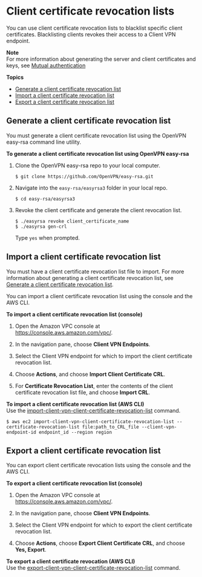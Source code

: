 # Client certificate revocation lists<a name="cvpn-working-certificates"></a>

You can use client certificate revocation lists to blacklist specific client certificates\. Blacklisting clients revokes their access to a Client VPN endpoint\.

**Note**  
For more information about generating the server and client certificates and keys, see [Mutual authentication](authentication-authorization.md#mutual)

**Topics**
+ [Generate a client certificate revocation list](#cvpn-working-certificates-generate)
+ [Import a client certificate revocation list](#cvpn-working-certificates-import)
+ [Export a client certificate revocation list](#cvpn-working-certificates-export)

## Generate a client certificate revocation list<a name="cvpn-working-certificates-generate"></a>

You must generate a client certificate revocation list using the OpenVPN easy\-rsa command line utility\.

**To generate a client certificate revocation list using OpenVPN easy\-rsa**

1. Clone the OpenVPN easy\-rsa repo to your local computer\.

   ```
   $ git clone https://github.com/OpenVPN/easy-rsa.git
   ```

1. Navigate into the `easy-rsa/easyrsa3` folder in your local repo\.

   ```
   $ cd easy-rsa/easyrsa3
   ```

1. Revoke the client certificate and generate the client revocation list\.

   ```
   $ ./easyrsa revoke client_certificate_name
   $ ./easyrsa gen-crl
   ```

   Type `yes` when prompted\.

## Import a client certificate revocation list<a name="cvpn-working-certificates-import"></a>

You must have a client certificate revocation list file to import\. For more information about generating a client certificate revocation list, see [Generate a client certificate revocation list](#cvpn-working-certificates-generate)\.

You can import a client certificate revocation list using the console and the AWS CLI\.

**To import a client certificate revocation list \(console\)**

1. Open the Amazon VPC console at [https://console\.aws\.amazon\.com/vpc/](https://console.aws.amazon.com/vpc/)\.

1. In the navigation pane, choose **Client VPN Endpoints**\.

1. Select the Client VPN endpoint for which to import the client certificate revocation list\.

1. Choose **Actions**, and choose **Import Client Certificate CRL**\.

1. For **Certificate Revocation List**, enter the contents of the client certificate revocation list file, and choose **Import CRL**\.

**To import a client certificate revocation list \(AWS CLI\)**  
Use the [import\-client\-vpn\-client\-certificate\-revocation\-list](https://docs.aws.amazon.com/cli/latest/reference/ec2/import-client-vpn-client-certificate-revocation-list.html) command\.

```
$ aws ec2 import-client-vpn-client-certificate-revocation-list --certificate-revocation-list file:path_to_CRL_file --client-vpn-endpoint-id endpoint_id --region region
```

## Export a client certificate revocation list<a name="cvpn-working-certificates-export"></a>

You can export client certificate revocation lists using the console and the AWS CLI\.

**To export a client certificate revocation list \(console\)**

1. Open the Amazon VPC console at [https://console\.aws\.amazon\.com/vpc/](https://console.aws.amazon.com/vpc/)\.

1. In the navigation pane, choose **Client VPN Endpoints**\.

1. Select the Client VPN endpoint for which to export the client certificate revocation list\.

1. Choose **Actions**, choose **Export Client Certificate CRL**, and choose **Yes, Export**\.

**To export a client certificate revocation \(AWS CLI\)**  
Use the [export\-client\-vpn\-client\-certificate\-revocation\-list](https://docs.aws.amazon.com/cli/latest/reference/ec2/export-client-vpn-client-certificate-revocation-list.html) command\.
